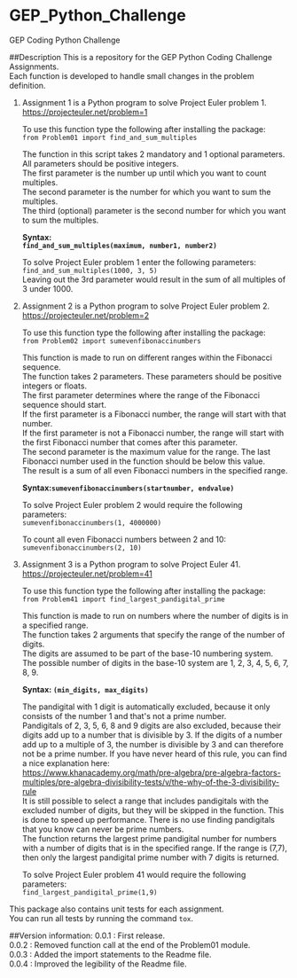# GEP_Python_Challenge
GEP Coding Python Challenge

##Description
This is a repository for the GEP Python Coding Challenge Assignments.  
Each function is developed to handle small changes in the problem definition.

1.  Assignment 1 is a Python program to solve Project Euler problem 1.  
    https://projecteuler.net/problem=1  
    
    To use this function type the following after installing the package:  
    `from Problem01 import find_and_sum_multiples`  

    The function in this script takes 2 mandatory and 1 optional parameters.  
    All parameters should be positive integers.  
    The first parameter is the number up until which you want to count multiples.  
    The second parameter is the number for which you want to sum the multiples.  
    The third (optional) parameter is the second number for which you want to sum the multiples.  

    **Syntax:  
    `find_and_sum_multiples(maximum, number1, number2)`**  

    To solve Project Euler problem 1 enter the following parameters:  
    `find_and_sum_multiples(1000, 3, 5)`  
    Leaving out the 3rd parameter would result in the sum of all multiples of 3 under 1000.  

2.  Assignment 2 is a Python program to solve Project Euler problem 2.  
    https://projecteuler.net/problem=2  
    
    To use this function type the following after installing the package:  
    `from Problem02 import sumevenfibonaccinumbers`  

    This function is made to run on different ranges within the Fibonacci sequence.  
    The function takes 2 parameters. These parameters should be positive integers or floats.  
    The first parameter determines where the range of the Fibonacci sequence should start.  
    If the first parameter is a Fibonacci number, the range will start with that number.  
    If the first parameter is not a Fibonacci number, the range will start with the first
    Fibonacci number that comes after this parameter.  
    The second parameter is the maximum value for the range. The last Fibonacci number
    used in the function should be below this value.  
    The result is a sum of all even Fibonacci numbers in the specified range.  

    **Syntax:`sumevenfibonaccinumbers(startnumber, endvalue)`**  

    To solve Project Euler problem 2 would require the following parameters:  
    `sumevenfibonaccinumbers(1, 4000000)`  

    To count all even Fibonacci numbers between 2 and 10:  
    `sumevenfibonaccinumbers(2, 10)`  

3.  Assignment 3 is a Python program to solve Project Euler 41.  
    https://projecteuler.net/problem=41  
    
    To use this function type the following after installing the package:  
    `from Problem41 import find_largest_pandigital_prime`  

    This function is made to run on numbers where the number of digits is in a specified range.  
    The function takes 2 arguments that specify the range of the number of digits.  
    The digits are assumed to be part of the base-10 numbering system.  
    The possible number of digits in the base-10 system are 1, 2, 3, 4, 5, 6, 7, 8, 9.  

    **Syntax: `(min_digits, max_digits)`**  

    The pandigital with 1 digit is automatically excluded, because it only consists of the number 1 and
    that's not a prime number.  
    Pandigitals of 2, 3, 5, 6, 8 and 9 digits are also excluded, because their digits add up to a
    number that is divisible by 3. If the digits of a number add up to a multiple of 3,
    the number is divisible by 3 and can therefore not be a prime number. If you have never
    heard of this rule, you can find a nice explanation here:  
    https://www.khanacademy.org/math/pre-algebra/pre-algebra-factors-multiples/pre-algebra-divisibility-tests/v/the-why-of-the-3-divisibility-rule  
    It is still possible to select a range that includes pandigitals with the excluded number of digits,
    but they will be skipped in the function. This is done to speed up performance. There is no
    use finding pandigitals that you know can never be prime numbers.  
    The function returns the largest prime pandigital number for numbers with a number of digits
    that is in the specified range. If the range is (7,7), then only the largest pandigital
    prime number with 7 digits is returned.  

    To solve Project Euler problem 41 would require the following parameters:  
    `find_largest_pandigital_prime(1,9)`  


This package also contains unit tests for each assignment.  
You can run all tests by running the command `tox`.  

##Version information:
0.0.1 : First release.  
0.0.2 : Removed function call at the end of the Problem01 module.  
0.0.3 : Added the import statements to the Readme file.  
0.0.4 : Improved the legibility of the Readme file.
